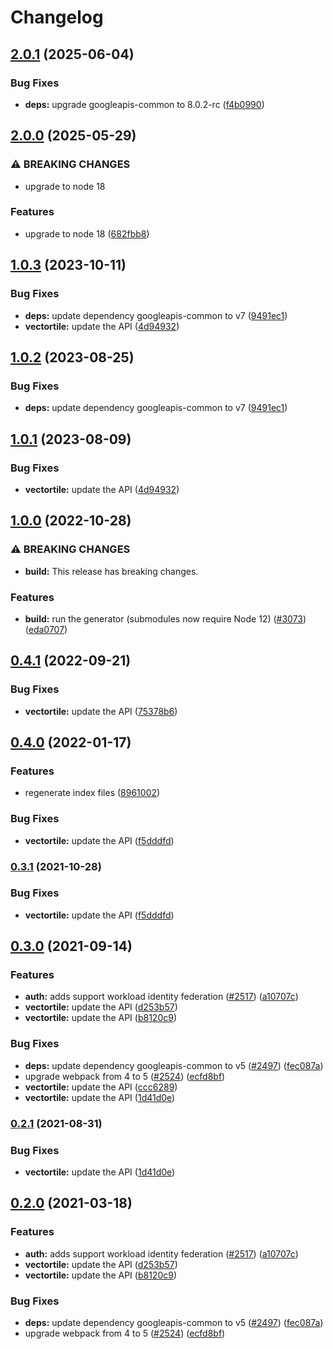 # Changelog

## [2.0.1](https://github.com/googleapis/google-api-nodejs-client/compare/vectortile-v2.0.0...vectortile-v2.0.1) (2025-06-04)


### Bug Fixes

* **deps:** upgrade googleapis-common to 8.0.2-rc ([f4b0990](https://github.com/googleapis/google-api-nodejs-client/commit/f4b099071040cfbcfe4a2e7d487d45ee93b369e0))

## [2.0.0](https://github.com/googleapis/google-api-nodejs-client/compare/vectortile-v1.0.3...vectortile-v2.0.0) (2025-05-29)


### ⚠ BREAKING CHANGES

* upgrade to node 18

### Features

* upgrade to node 18 ([682fbb8](https://github.com/googleapis/google-api-nodejs-client/commit/682fbb869189ae92b3e9a194d37d0548af0c1f92))

## [1.0.3](https://github.com/googleapis/google-api-nodejs-client/compare/vectortile-v1.0.2...vectortile-v1.0.3) (2023-10-11)


### Bug Fixes

* **deps:** update dependency googleapis-common to v7 ([9491ec1](https://github.com/googleapis/google-api-nodejs-client/commit/9491ec1cdc3c413e7d73edcfcd59cf5c28a7c855))
* **vectortile:** update the API ([4d94932](https://github.com/googleapis/google-api-nodejs-client/commit/4d949325d92ba6b2d157ee662953161b17963fbc))

## [1.0.2](https://github.com/googleapis/google-api-nodejs-client/compare/vectortile-v1.0.1...vectortile-v1.0.2) (2023-08-25)


### Bug Fixes

* **deps:** update dependency googleapis-common to v7 ([9491ec1](https://github.com/googleapis/google-api-nodejs-client/commit/9491ec1cdc3c413e7d73edcfcd59cf5c28a7c855))

## [1.0.1](https://github.com/googleapis/google-api-nodejs-client/compare/vectortile-v1.0.0...vectortile-v1.0.1) (2023-08-09)


### Bug Fixes

* **vectortile:** update the API ([4d94932](https://github.com/googleapis/google-api-nodejs-client/commit/4d949325d92ba6b2d157ee662953161b17963fbc))

## [1.0.0](https://github.com/googleapis/google-api-nodejs-client/compare/vectortile-v0.4.1...vectortile-v1.0.0) (2022-10-28)


### ⚠ BREAKING CHANGES

* **build:** This release has breaking changes.

### Features

* **build:** run the generator (submodules now require Node 12) ([#3073](https://github.com/googleapis/google-api-nodejs-client/issues/3073)) ([eda0707](https://github.com/googleapis/google-api-nodejs-client/commit/eda07079dadab46a80b6f9ede618f4f43030169e))

## [0.4.1](https://github.com/googleapis/google-api-nodejs-client/compare/vectortile-v0.4.0...vectortile-v0.4.1) (2022-09-21)


### Bug Fixes

* **vectortile:** update the API ([75378b6](https://github.com/googleapis/google-api-nodejs-client/commit/75378b66115e25007e9df7e531b9f4264b8175ad))

## [0.4.0](https://github.com/googleapis/google-api-nodejs-client/compare/vectortile-v0.3.1...vectortile-v0.4.0) (2022-01-17)


### Features

* regenerate index files ([8961002](https://github.com/googleapis/google-api-nodejs-client/commit/8961002a4fa44fe92e6e44cf248d66a4b298262a))


### Bug Fixes

* **vectortile:** update the API ([f5dddfd](https://github.com/googleapis/google-api-nodejs-client/commit/f5dddfd151df7f308496c5ea33a2b53fc586c997))

### [0.3.1](https://www.github.com/googleapis/google-api-nodejs-client/compare/vectortile-v0.3.0...vectortile-v0.3.1) (2021-10-28)


### Bug Fixes

* **vectortile:** update the API ([f5dddfd](https://www.github.com/googleapis/google-api-nodejs-client/commit/f5dddfd151df7f308496c5ea33a2b53fc586c997))

## [0.3.0](https://www.github.com/googleapis/google-api-nodejs-client/compare/vectortile-v0.2.1...vectortile-v0.3.0) (2021-09-14)


### Features

* **auth:** adds support workload identity federation ([#2517](https://www.github.com/googleapis/google-api-nodejs-client/issues/2517)) ([a10707c](https://www.github.com/googleapis/google-api-nodejs-client/commit/a10707c477759e7c9ef6360a2fe800856fb600c1))
* **vectortile:** update the API ([d253b57](https://www.github.com/googleapis/google-api-nodejs-client/commit/d253b579c3094e38f541df0ef74a0bb55907ebcc))
* **vectortile:** update the API ([b8120c9](https://www.github.com/googleapis/google-api-nodejs-client/commit/b8120c9fef960e7621313d0405561cd1361a4d56))


### Bug Fixes

* **deps:** update dependency googleapis-common to v5 ([#2497](https://www.github.com/googleapis/google-api-nodejs-client/issues/2497)) ([fec087a](https://www.github.com/googleapis/google-api-nodejs-client/commit/fec087abcf3d994dd41c3ffa0a0c12b1f9f09dae))
* upgrade webpack from 4 to 5  ([#2524](https://www.github.com/googleapis/google-api-nodejs-client/issues/2524)) ([ecfd8bf](https://www.github.com/googleapis/google-api-nodejs-client/commit/ecfd8bfcd06e1beabff7ec9a8c4000222379eb8d))
* **vectortile:** update the API ([ccc6289](https://www.github.com/googleapis/google-api-nodejs-client/commit/ccc628934a3d33dc9845f02b8455aea876b4b824))
* **vectortile:** update the API ([1d41d0e](https://www.github.com/googleapis/google-api-nodejs-client/commit/1d41d0e0d5c23eafd71e36bc03e70c0aa3761ee8))

### [0.2.1](https://www.github.com/googleapis/google-api-nodejs-client/compare/vectortile-v0.2.0...vectortile-v0.2.1) (2021-08-31)


### Bug Fixes

* **vectortile:** update the API ([1d41d0e](https://www.github.com/googleapis/google-api-nodejs-client/commit/1d41d0e0d5c23eafd71e36bc03e70c0aa3761ee8))

## [0.2.0](https://www.github.com/googleapis/google-api-nodejs-client/compare/vectortile-v0.1.0...vectortile-v0.2.0) (2021-03-18)


### Features

* **auth:** adds support workload identity federation ([#2517](https://www.github.com/googleapis/google-api-nodejs-client/issues/2517)) ([a10707c](https://www.github.com/googleapis/google-api-nodejs-client/commit/a10707c477759e7c9ef6360a2fe800856fb600c1))
* **vectortile:** update the API ([d253b57](https://www.github.com/googleapis/google-api-nodejs-client/commit/d253b579c3094e38f541df0ef74a0bb55907ebcc))
* **vectortile:** update the API ([b8120c9](https://www.github.com/googleapis/google-api-nodejs-client/commit/b8120c9fef960e7621313d0405561cd1361a4d56))


### Bug Fixes

* **deps:** update dependency googleapis-common to v5 ([#2497](https://www.github.com/googleapis/google-api-nodejs-client/issues/2497)) ([fec087a](https://www.github.com/googleapis/google-api-nodejs-client/commit/fec087abcf3d994dd41c3ffa0a0c12b1f9f09dae))
* upgrade webpack from 4 to 5  ([#2524](https://www.github.com/googleapis/google-api-nodejs-client/issues/2524)) ([ecfd8bf](https://www.github.com/googleapis/google-api-nodejs-client/commit/ecfd8bfcd06e1beabff7ec9a8c4000222379eb8d))
